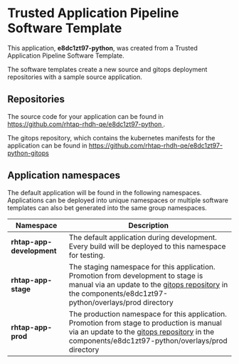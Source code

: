 # Trusted Application Pipeline Software Template

This application, **e8dc1zt97-python**, was created from a Trusted Application Pipeline Software Template.

The software templates create a new source and gitops deployment repositories with a sample source application. 

## Repositories

The source code for your application can be found in [https://github.com/rhtap-rhdh-qe/e8dc1zt97-python ](https://github.com/rhtap-rhdh-qe/e8dc1zt97-python ).
 
The gitops repository, which contains the kubernetes manifests for the application can be found in 
[https://github.com/rhtap-rhdh-qe/e8dc1zt97-python-gitops ](https://github.com/rhtap-rhdh-qe/e8dc1zt97-python-gitops ) 

## Application namespaces 

The default application will be found in the following namespaces. Applications can be deployed into unique namespaces or multiple software templates can also bet generated into the same group namespaces.  

|  Namespace   |  Description   |  
| -------- | -------- |   
| **rhtap-app-development** | The default application during development. Every build will be deployed to this namespace for testing. | 
| **rhtap-app-stage** | The staging namespace for this application. Promotion from development to stage is manual via an update to the [gitops repository](https://github.com/rhtap-rhdh-qe/e8dc1zt97-python-gitops ) in the components/e8dc1zt97-python/overlays/prod directory |  
| **rhtap-app-prod** | The production namespace for this application. Promotion from stage to production is manual via an update to the [gitops repository](https://github.com/rhtap-rhdh-qe/e8dc1zt97-python-gitops ) in the components/e8dc1zt97-python/overlays/prod directory | 